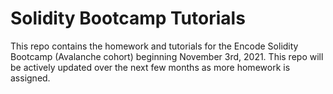 # Solidity Bootcamp Tutorials

This repo contains the homework and tutorials for the Encode Solidity Bootcamp (Avalanche cohort) beginning November 3rd, 2021. This repo will be actively updated over the next few months as more homework is assigned.
